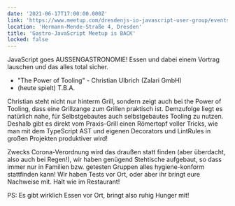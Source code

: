 ```yaml
---
date: '2021-06-17T17:00:00.000Z'
link: 'https://www.meetup.com/dresdenjs-io-javascript-user-group/events/278625552'
location: 'Hermann-Mende-Straße 4, Dresden'
title: 'Gastro-JavaScript Meetup is BACK'
locked: false
---
```

JavaScript goes AUSSENGASTRONOMIE! Essen und dabei einem Vortrag lauschen und das alles total sicher.

* "The Power of Tooling" - Christian Ulbrich (Zalari GmbH)
* (heute spielt) T.B.A.

Christian steht nicht nur hinterm Grill, sondern zeigt auch bei the Power of Tooling, dass eine Grillzange zum Grillen praktisch ist. Demzufolge liegt es natürlich nahe, für Selbstgebautes auch selbstgebautes Tooling zu nutzen. Deshalb gibt es direkt vom Praxis-Grill einen Römertopf voller Tricks, wie man mit dem TypeScript AST und eigenen Decorators und LintRules in großen Projekten produktiver wird!

Zwecks Corona-Verordnung wird das draußen statt finden (aber überdacht, also auch bei Regen!), wir haben genügend Stehtische aufgebaut, so dass immer nur in Familien bzw. getesten Gruppen alles hygiene-konform stattfinden kann! Wir haben Tests vor Ort, oder aber ihr bringt eure Nachweise mit. Halt wie im Restaurant!

PS: Es gibt wirklich Essen vor Ort, bringt also ruhig Hunger mit!
